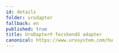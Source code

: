 ```yaml
---
id: details
folder: urodapter
fallback: en
published: true
title: UroDapter® fecskendő adapter
canonical: https://www.urosystem.com/hu
---
```

